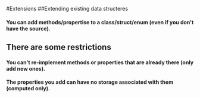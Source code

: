 #Extensions
##Extending existing data structeres

#### You can add methods/propertise to a class/struct/enum (even if you don't have the source).

## There are some restrictions 

#### You can't re-implement methods or properties that are already there (only add new ones).
#### The properties you add can have no storage associated with them (computed only).
